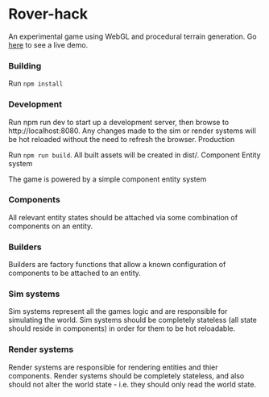 # Rover-hack
An experimental game using WebGL and procedural terrain generation. Go [here](https://www.sharpoblunto.com/projects/block-explorer/) to see a live demo.

### Building

Run ```npm install```

### Development

Run npm run dev to start up a development server, then browse to http://localhost:8080. Any changes made to the sim or render systems will be hot reloaded without the need to refresh the browser.
Production

Run ```npm run build```. All built assets will be created in dist/.
Component Entity system

The game is powered by a simple component entity system

### Components
All relevant entity states should be attached via some combination of components on an entity.

### Builders
Builders are factory functions that allow a known configuration of components to be attached to an entity.

### Sim systems
Sim systems represent all the games logic and are responsible for simulating the world. Sim systems should be completely stateless (all state should reside in components) in order for them to be hot reloadable.

### Render systems
Render systems are responsible for rendering entities and thier components. Render systems should be completely stateless, and also should not alter the world state - i.e. they should only read the world state.
